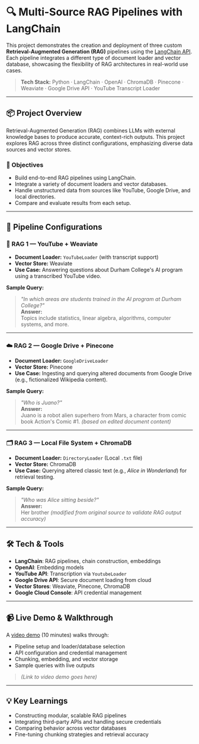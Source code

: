 # 🔍 Multi-Source RAG Pipelines with LangChain

This project demonstrates the creation and deployment of three custom **Retrieval-Augmented Generation (RAG)** pipelines using the [LangChain API](https://www.langchain.com/). Each pipeline integrates a different type of document loader and vector database, showcasing the flexibility of RAG architectures in real-world use cases.

> **Tech Stack:** Python · LangChain · OpenAI · ChromaDB · Pinecone · Weaviate · Google Drive API · YouTube Transcript Loader

---

## 📦 Project Overview

Retrieval-Augmented Generation (RAG) combines LLMs with external knowledge bases to produce accurate, context-rich outputs. This project explores RAG across three distinct configurations, emphasizing diverse data sources and vector stores.

### 🧠 Objectives

- Build end-to-end RAG pipelines using LangChain.
- Integrate a variety of document loaders and vector databases.
- Handle unstructured data from sources like YouTube, Google Drive, and local directories.
- Compare and evaluate results from each setup.

---

## 📁 Pipeline Configurations

### 🚀 RAG 1 — YouTube + Weaviate

- **Document Loader:** `YouTubeLoader` (with transcript support)
- **Vector Store:** Weaviate
- **Use Case:** Answering questions about Durham College's AI program using a transcribed YouTube video.

**Sample Query:**  
> _"In which areas are students trained in the AI program at Durham College?"_  
**Answer:**  
> Topics include statistics, linear algebra, algorithms, computer systems, and more.

---

### ☁️ RAG 2 — Google Drive + Pinecone

- **Document Loader:** `GoogleDriveLoader`
- **Vector Store:** Pinecone
- **Use Case:** Ingesting and querying altered documents from Google Drive (e.g., fictionalized Wikipedia content).

**Sample Query:**  
> _"Who is Juano?"_  
**Answer:**  
> Juano is a robot alien superhero from Mars, a character from comic book Action's Comic #1. *(based on edited document content)*

---

### 🗂️ RAG 3 — Local File System + ChromaDB

- **Document Loader:** `DirectoryLoader` (Local `.txt` file)
- **Vector Store:** ChromaDB
- **Use Case:** Querying altered classic text (e.g., *Alice in Wonderland*) for retrieval testing.

**Sample Query:**  
> _"Who was Alice sitting beside?"_  
**Answer:**  
> Her brother *(modified from original source to validate RAG output accuracy)*

---

## 🛠️ Tech & Tools

- **LangChain**: RAG pipelines, chain construction, embeddings
- **OpenAI**: Embedding models
- **YouTube API**: Transcription via `YoutubeLoader`
- **Google Drive API**: Secure document loading from cloud
- **Vector Stores**: Weaviate, Pinecone, ChromaDB
- **Google Cloud Console**: API credential management

---

## 📹 Live Demo & Walkthrough

A [video demo](#) (10 minutes) walks through:
- Pipeline setup and loader/database selection
- API configuration and credential management
- Chunking, embedding, and vector storage
- Sample queries with live outputs

> *(Link to video demo goes here)*

---

## 💡 Key Learnings

- Constructing modular, scalable RAG pipelines
- Integrating third-party APIs and handling secure credentials
- Comparing behavior across vector databases
- Fine-tuning chunking strategies and retrieval accuracy
